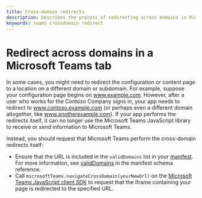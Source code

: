 ```yaml
---
title: Cross-domain redirects
description: Describes the process of redirecting across domains in Microsoft Teams
keywords: teams crossdomain redirect
---
```


# Redirect across domains in a Microsoft Teams tab

In some cases, you might need to redirect the configuration or content page to a location on a different domain or subdomain. For example, suppose your configuration page begins on www.example.com. However, after a user who works for the Contoso Company signs in, your app needs to redirect to www.contoso.example.com (or perhaps even a different domain altogether, like www.anotherexample.com). If your app performs the redirects itself, it can no longer use the Microsoft Teams JavaScript library to receive or send information to Microsoft Teams.

Instead, you should request that Microsoft Teams perform the cross-domain redirects itself:

* Ensure that the URL is included in the `validDomains` list in your [manifest](~/publishing/apps-package). For more information, see [validDomains](~/resources/schema/manifest-schema#validdomains) in the manifest schema reference.
* Call `microsoftTeams.navigateCrossDomain(yourNewUrl)` on the [Microsoft Teams JavaScript client SDK](/javascript/api/overview/msteams-client) to request that the iframe containing your page is redirected to the specified URL.
